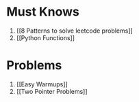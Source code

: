 # Must Knows
1. [[8 Patterns to solve leetcode problems]]
2. [[Python Functions]]

# Problems
1. [[Easy Warmups]]
2. [[Two Pointer Problems]] 